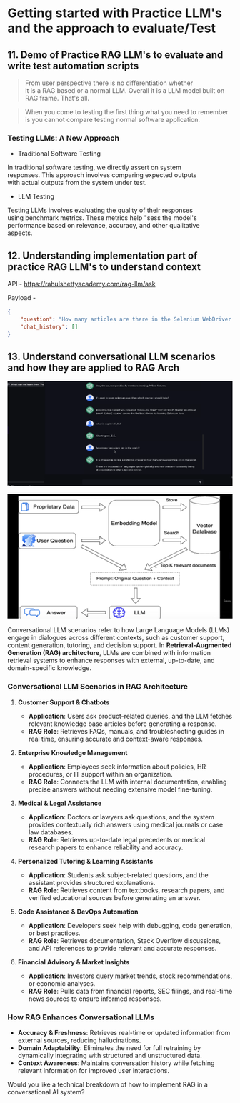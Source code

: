 # Getting started with Practice LLM's and the approach to evaluate/Test

## 11. Demo of Practice RAG LLM's to evaluate and write test automation scripts

> From user perspective there is no differentiation whether  
it is a RAG based or a normal LLM. Overall it is a LLM model built on RAG frame. That's all.  

> When you come to testing the first thing what you need to remember is you cannot compare testing normal software application.

### Testing LLMs: A New Approach

* Traditional Software Testing

In traditional software testing, we directly assert on system  
responses. This approach involves comparing expected outputs  
with actual outputs from the system under test.  

* LLM Testing

Testing LLMs involves evaluating the quality of their responses  
using benchmark metrics. These metrics help "sess the model's  
performance based on relevance, accuracy, and other qualitative  
aspects.

## 12. Understanding implementation part of practice RAG LLM's to understand context

API - https://rahulshettyacademy.com/rag-llm/ask

Payload - 

```json
{
    "question": "How many articles are there in the Selenium WebDriver Python course?",
    "chat_history": []
}

```

## 13. Understand conversational LLM scenarios and how they are applied to RAG Arch

![alt text](image-1.png)

![alt text](image-2.png)

Conversational LLM scenarios refer to how Large Language Models (LLMs) engage in dialogues across different contexts, such as customer support, content generation, tutoring, and decision support. In **Retrieval-Augmented Generation (RAG) architecture**, LLMs are combined with information retrieval systems to enhance responses with external, up-to-date, and domain-specific knowledge.  

### **Conversational LLM Scenarios in RAG Architecture**  

1. **Customer Support & Chatbots**  
   - **Application**: Users ask product-related queries, and the LLM fetches relevant knowledge base articles before generating a response.  
   - **RAG Role**: Retrieves FAQs, manuals, and troubleshooting guides in real time, ensuring accurate and context-aware responses.  

2. **Enterprise Knowledge Management**  
   - **Application**: Employees seek information about policies, HR procedures, or IT support within an organization.  
   - **RAG Role**: Connects the LLM with internal documentation, enabling precise answers without needing extensive model fine-tuning.  

3. **Medical & Legal Assistance**  
   - **Application**: Doctors or lawyers ask questions, and the system provides contextually rich answers using medical journals or case law databases.  
   - **RAG Role**: Retrieves up-to-date legal precedents or medical research papers to enhance reliability and accuracy.  

4. **Personalized Tutoring & Learning Assistants**  
   - **Application**: Students ask subject-related questions, and the assistant provides structured explanations.  
   - **RAG Role**: Retrieves content from textbooks, research papers, and verified educational sources before generating an answer.  

5. **Code Assistance & DevOps Automation**  
   - **Application**: Developers seek help with debugging, code generation, or best practices.  
   - **RAG Role**: Retrieves documentation, Stack Overflow discussions, and API references to provide relevant and accurate responses.  

6. **Financial Advisory & Market Insights**  
   - **Application**: Investors query market trends, stock recommendations, or economic analyses.  
   - **RAG Role**: Pulls data from financial reports, SEC filings, and real-time news sources to ensure informed responses.  

### **How RAG Enhances Conversational LLMs**  
- **Accuracy & Freshness**: Retrieves real-time or updated information from external sources, reducing hallucinations.  
- **Domain Adaptability**: Eliminates the need for full retraining by dynamically integrating with structured and unstructured data.  
- **Context Awareness**: Maintains conversation history while fetching relevant information for improved user interactions.  

Would you like a technical breakdown of how to implement RAG in a conversational AI system?